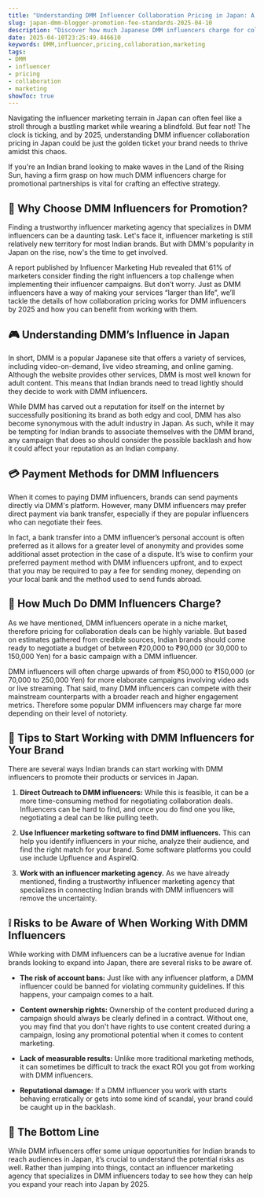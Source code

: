 ```yaml
---
title: "Understanding DMM Influencer Collaboration Pricing in Japan: A Guide for Indian Brands in 2025"
slug: japan-dmm-blogger-promotion-fee-standards-2025-04-10
description: "Discover how much Japanese DMM influencers charge for collaboration deals in 2025 to promote Indian brands in Japan and increase ROI."
date: 2025-04-10T23:25:49.446610
keywords: DMM,influencer,pricing,collaboration,marketing
tags:
- DMM
- influencer
- pricing
- collaboration
- marketing
showToc: true
---
```


Navigating the influencer marketing terrain in Japan can often feel like a stroll through a bustling market while wearing a blindfold. But fear not! The clock is ticking, and by 2025, understanding DMM influencer collaboration pricing in Japan could be just the golden ticket your brand needs to thrive amidst this chaos.

If you're an Indian brand looking to make waves in the Land of the Rising Sun, having a firm grasp on how much DMM influencers charge for promotional partnerships is vital for crafting an effective strategy. 


## 💬 Why Choose DMM Influencers for Promotion?

Finding a trustworthy influencer marketing agency that specializes in DMM influencers can be a daunting task. Let's face it, influencer marketing is still relatively new territory for most Indian brands. But with DMM's popularity in Japan on the rise, now's the time to get involved.

A report published by Influencer Marketing Hub revealed that 61% of marketers consider finding the right influencers a top challenge when implementing their influencer campaigns. But don’t worry. Just as DMM influencers have a way of making your services “larger than life”, we’ll tackle the details of how collaboration pricing works for DMM influencers by 2025 and how you can benefit from working with them.


## 🎮 Understanding DMM’s Influence in Japan

In short, DMM is a popular Japanese site that offers a variety of services, including video-on-demand, live video streaming, and online gaming. Although the website provides other services, DMM is most well known for adult content. This means that Indian brands need to tread lightly should they decide to work with DMM influencers. 

While DMM has carved out a reputation for itself on the internet by successfully positioning its brand as both edgy and cool, DMM has also become synonymous with the adult industry in Japan. As such, while it may be tempting for Indian brands to associate themselves with the DMM brand, any campaign that does so should consider the possible backlash and how it could affect your reputation as an Indian company. 


## 💳 Payment Methods for DMM Influencers

When it comes to paying DMM influencers, brands can send payments directly via DMM's platform. However, many DMM influencers may prefer direct payment via bank transfer, especially if they are popular influencers who can negotiate their fees. 

In fact, a bank transfer into a DMM influencer’s personal account is often preferred as it allows for a greater level of anonymity and provides some additional asset protection in the case of a dispute. It’s wise to confirm your preferred payment method with DMM influencers upfront, and to expect that you may be required to pay a fee for sending money, depending on your local bank and the method used to send funds abroad. 


## 🏦 How Much Do DMM Influencers Charge?

As we have mentioned, DMM influencers operate in a niche market, therefore pricing for collaboration deals can be highly variable. But based on estimates gathered from credible sources, Indian brands should come ready to negotiate a budget of between ₹20,000 to ₹90,000 (or 30,000 to 150,000 Yen) for a basic campaign with a DMM influencer.

DMM influencers will often charge upwards of from ₹50,000 to ₹150,000 (or 70,000 to 250,000 Yen) for more elaborate campaigns involving video ads or live streaming. That said, many DMM influencers can compete with their mainstream counterparts with a broader reach and higher engagement metrics. Therefore some popular DMM influencers may charge far more depending on their level of notoriety. 


## 🧭 Tips to Start Working with DMM Influencers for Your Brand

There are several ways Indian brands can start working with DMM influencers to promote their products or services in Japan. 

 1. **Direct Outreach to DMM influencers:** While this is feasible, it can be a more time-consuming method for negotiating collaboration deals. Influencers can be hard to find, and once you do find one you like, negotiating a deal can be like pulling teeth. 

2. **Use Influencer marketing software to find DMM influencers.** This can help you identify influencers in your niche, analyze their audience, and find the right match for your brand. Some software platforms you could use include Upfluence and AspireIQ. 

3. **Work with an influencer marketing agency.** As we have already mentioned, finding a trustworthy influencer marketing agency that specializes in connecting Indian brands with DMM influencers will remove the uncertainty. 


## ❕ Risks to be Aware of When Working With DMM Influencers

While working with DMM influencers can be a lucrative avenue for Indian brands looking to expand into Japan, there are several risks to be aware of. 

 - **The risk of account bans:** Just like with any influencer platform, a DMM influencer could be banned for violating community guidelines. If this happens, your campaign comes to a halt. 

 - **Content ownership rights:** Ownership of the content produced during a campaign should always be clearly defined in a contract. Without one, you may find that you don't have rights to use content created during a campaign, losing any promotional potential when it comes to content marketing. 

 - **Lack of measurable results:** Unlike more traditional marketing methods, it can sometimes be difficult to track the exact ROI you got from working with DMM influencers. 

 - **Reputational damage:** If a DMM influencer you work with starts behaving erratically or gets into some kind of scandal, your brand could be caught up in the backlash. 


## 🔫 The Bottom Line

While DMM influencers offer some unique opportunities for Indian brands to reach audiences in Japan, it’s crucial to understand the potential risks as well. Rather than jumping into things, contact an influencer marketing agency that specializes in DMM influencers today to see how they can help you expand your reach into Japan by 2025.